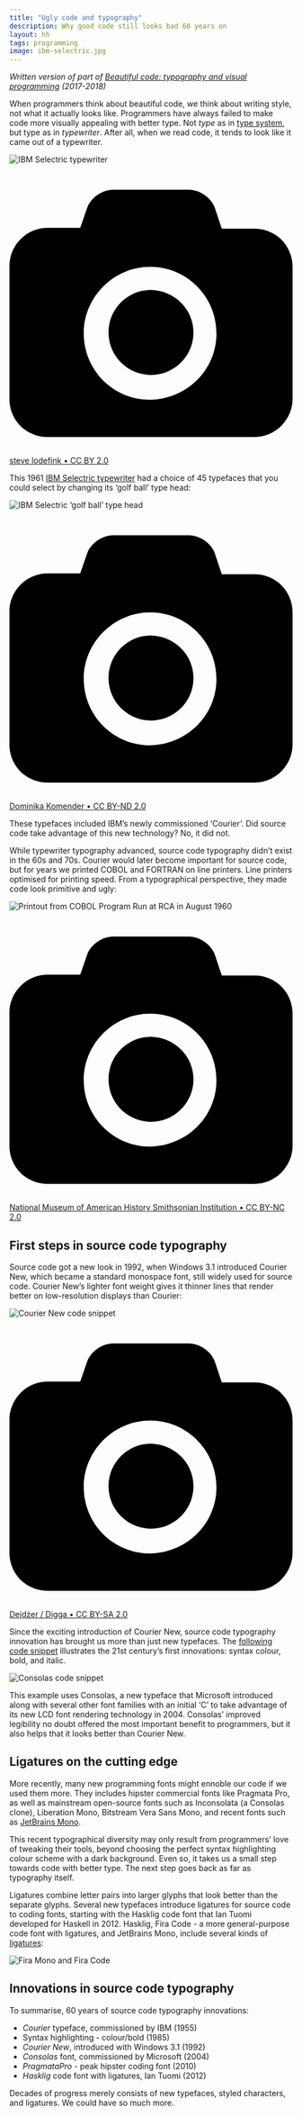 ```yaml
---
title: "Ugly code and typography"
description: Why good code still looks bad 60 years on
layout: hh
tags: programming
image: ibm-selectric.jpg
---
```


_Written version of part of [Beautiful code: typography and visual programming](/presentations/beautiful-code) (2017-2018)_

When programmers think about beautiful code, we think about writing style, not what it actually looks like.
Programmers have always failed to make code more visually appealing with better type.
Not _type_ as in [type system](https://en.wikipedia.org/wiki/Type_system), but type as in _typewriter_.
After all, when we read code, it tends to look like it came out of a typewriter.

![IBM Selectric typewriter](ibm-selectric.jpg)

<a class="unsplash" href="https://www.flickr.com/photos/lodefink/4317923430" rel="noopener noreferrer" title="Photo by steve lodefink"><span><svg xmlns="http://www.w3.org/2000/svg" viewBox="0 0 32 32"><title>unsplash-logo</title><path d="M20.8 18.1c0 2.7-2.2 4.8-4.8 4.8s-4.8-2.1-4.8-4.8c0-2.7 2.2-4.8 4.8-4.8 2.7.1 4.8 2.2 4.8 4.8zm11.2-7.4v14.9c0 2.3-1.9 4.3-4.3 4.3h-23.4c-2.4 0-4.3-1.9-4.3-4.3v-15c0-2.3 1.9-4.3 4.3-4.3h3.7l.8-2.3c.4-1.1 1.7-2 2.9-2h8.6c1.2 0 2.5.9 2.9 2l.8 2.4h3.7c2.4 0 4.3 1.9 4.3 4.3zm-8.6 7.5c0-4.1-3.3-7.5-7.5-7.5-4.1 0-7.5 3.4-7.5 7.5s3.3 7.5 7.5 7.5c4.2-.1 7.5-3.4 7.5-7.5z"></path></svg></span><span>steve lodefink • CC BY 2.0</span></a>

This 1961 [IBM Selectric typewriter](https://en.wikipedia.org/wiki/IBM_Selectric_typewriter) had a choice of 45 typefaces that you could select by changing its ‘golf ball’ type head:

![IBM Selectric ‘golf ball’ type head](ibm-selectric-golf-ball.jpg)

<a class="unsplash" href="https://www.flickr.com/photos/dontcallmeikke/2810865696" rel="noopener noreferrer" title="Photo by Dominika Komender"><span><svg xmlns="http://www.w3.org/2000/svg" viewBox="0 0 32 32"><title>unsplash-logo</title><path d="M20.8 18.1c0 2.7-2.2 4.8-4.8 4.8s-4.8-2.1-4.8-4.8c0-2.7 2.2-4.8 4.8-4.8 2.7.1 4.8 2.2 4.8 4.8zm11.2-7.4v14.9c0 2.3-1.9 4.3-4.3 4.3h-23.4c-2.4 0-4.3-1.9-4.3-4.3v-15c0-2.3 1.9-4.3 4.3-4.3h3.7l.8-2.3c.4-1.1 1.7-2 2.9-2h8.6c1.2 0 2.5.9 2.9 2l.8 2.4h3.7c2.4 0 4.3 1.9 4.3 4.3zm-8.6 7.5c0-4.1-3.3-7.5-7.5-7.5-4.1 0-7.5 3.4-7.5 7.5s3.3 7.5 7.5 7.5c4.2-.1 7.5-3.4 7.5-7.5z"></path></svg></span><span>Dominika Komender • CC BY-ND 2.0</span></a>

These typefaces included IBM’s newly commissioned ‘Courier’.
Did source code take advantage of this new technology?
No, it did not.

While typewriter typography advanced, source code typography didn’t exist in the 60s and 70s.
Courier would later become important for source code, but for years we printed COBOL and FORTRAN on line printers.
Line printers optimised for printing speed.
From a typographical perspective, they made code look primitive and ugly:

![Printout from COBOL Program Run at RCA in August 1960](line-printer-output.jpg)

<a class="unsplash" href="https://www.flickr.com/photos/nationalmuseumofamericanhistory/9197129322" rel="noopener noreferrer" title="Photo by National Museum of American History Smithsonian Institution"><span><svg xmlns="http://www.w3.org/2000/svg" viewBox="0 0 32 32"><title>unsplash-logo</title><path d="M20.8 18.1c0 2.7-2.2 4.8-4.8 4.8s-4.8-2.1-4.8-4.8c0-2.7 2.2-4.8 4.8-4.8 2.7.1 4.8 2.2 4.8 4.8zm11.2-7.4v14.9c0 2.3-1.9 4.3-4.3 4.3h-23.4c-2.4 0-4.3-1.9-4.3-4.3v-15c0-2.3 1.9-4.3 4.3-4.3h3.7l.8-2.3c.4-1.1 1.7-2 2.9-2h8.6c1.2 0 2.5.9 2.9 2l.8 2.4h3.7c2.4 0 4.3 1.9 4.3 4.3zm-8.6 7.5c0-4.1-3.3-7.5-7.5-7.5-4.1 0-7.5 3.4-7.5 7.5s3.3 7.5 7.5 7.5c4.2-.1 7.5-3.4 7.5-7.5z"></path></svg></span><span>National Museum of American History Smithsonian Institution • CC BY-NC 2.0</span></a>

## First steps in source code typography

Source code got a new look in 1992, when Windows 3.1 introduced Courier New, which became a standard monospace font, still widely used for source code.
Courier New’s lighter font weight gives it thinner lines that render better on low-resolution displays than Courier:

![Courier New code snippet](courier-new.jpg)

<a class="unsplash" href="https://www.flickr.com/photos/digger-c64/3629469521" rel="noopener noreferrer" title="Photo by Dejdżer / Digga"><span><svg xmlns="http://www.w3.org/2000/svg" viewBox="0 0 32 32"><title>unsplash-logo</title><path d="M20.8 18.1c0 2.7-2.2 4.8-4.8 4.8s-4.8-2.1-4.8-4.8c0-2.7 2.2-4.8 4.8-4.8 2.7.1 4.8 2.2 4.8 4.8zm11.2-7.4v14.9c0 2.3-1.9 4.3-4.3 4.3h-23.4c-2.4 0-4.3-1.9-4.3-4.3v-15c0-2.3 1.9-4.3 4.3-4.3h3.7l.8-2.3c.4-1.1 1.7-2 2.9-2h8.6c1.2 0 2.5.9 2.9 2l.8 2.4h3.7c2.4 0 4.3 1.9 4.3 4.3zm-8.6 7.5c0-4.1-3.3-7.5-7.5-7.5-4.1 0-7.5 3.4-7.5 7.5s3.3 7.5 7.5 7.5c4.2-.1 7.5-3.4 7.5-7.5z"></path></svg></span><span>Dejdżer / Digga • CC BY-SA 2.0</span></a>

Since the exciting introduction of Courier New, source code typography innovation has brought us more than just new typefaces.
The [following code snippet](https://en.wikipedia.org/wiki/Fast_inverse_square_root) illustrates the 21st century’s first innovations: syntax colour, bold, and italic.

<img src="consolas.png" srcset="consolas-2x.png 2x" alt="Consolas code snippet">

This example uses Consolas, a new typeface that Microsoft introduced along with several other font families with an initial ‘C’ to take advantage of its new LCD font rendering technology in 2004.
Consolas’ improved legibility no doubt offered the most important benefit to programmers, but it also helps that it looks better than Courier New.

## Ligatures on the cutting edge

More recently, many new programming fonts might ennoble our code if we used them more.
They includes hipster commercial fonts like Pragmata Pro, as well as mainstream open-source fonts such as Inconsolata (a Consolas clone), Liberation Mono, Bitstream Vera Sans Mono, and recent fonts such as 
[JetBrains Mono](https://www.jetbrains.com/lp/mono/).

This recent typographical diversity may only result from programmers’ love of tweaking their tools, beyond choosing the perfect syntax highlighting colour scheme with a dark background.
Even so, it takes us a small step towards code with better type.
The next step goes back as far as typography itself.

Ligatures combine letter pairs into larger glyphs that look better than the separate glyphs.
Several new typefaces introduce ligatures for source code to coding fonts, starting with the Hasklig code font that Ian Tuomi developed for Haskell in 2012.
Hasklig, Fira Code - a more general-purpose code font with ligatures, and JetBrains Mono, include several kinds of [ligatures](fira-code):

![Fira Mono and Fira Code](fira-code.svg)

## Innovations in source code typography

To summarise, 60 years of source code typography innovations:

* _Courier_ typeface, commissioned by IBM (1955)
* Syntax highlighting - colour/bold (1985)
* _Courier New_, introduced with Windows 3.1 (1992)
* _Consolas_ font, commissioned by Microsoft (2004)
* _PragmataPro_ - peak hipster coding font (2010)
* _Hasklig_ code font with ligatures, Ian Tuomi (2012)

Decades of progress merely consists of new typefaces, styled characters, and ligatures.
We could have so much more.
